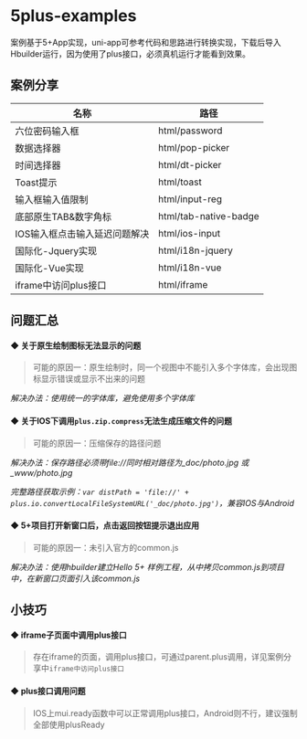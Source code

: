 # 5plus-examples
案例基于5+App实现，uni-app可参考代码和思路进行转换实现，下载后导入Hbuilder运行，因为使用了plus接口，必须真机运行才能看到效果。

## 案例分享

名称 | 路径
------------ | -------------
六位密码输入框 | html/password
数据选择器 | html/pop-picker
时间选择器 | html/dt-picker
Toast提示 | html/toast
输入框输入值限制 | html/input-reg
底部原生TAB&数字角标 | html/tab-native-badge
IOS输入框点击输入延迟问题解决 | html/ios-input
国际化-Jquery实现 | html/i18n-jquery
国际化-Vue实现 | html/i18n-vue
iframe中访问plus接口 | html/iframe

## 问题汇总
#### ◆ 关于原生绘制图标无法显示的问题

> 可能的原因一：原生绘制时，同一个视图中不能引入多个字体库，会出现图标显示错误或显示不出来的问题

_解决办法：使用统一的字体库，避免使用多个字体库_

#### ◆ 关于IOS下调用`plus.zip.compress`无法生成压缩文件的问题

> 可能的原因一：压缩保存的路径问题

_解决办法：保存路径必须带file://同时相对路径为_doc/photo.jpg 或 \_www/photo.jpg_

_完整路径获取示例：`var distPath = 'file://' + plus.io.convertLocalFileSystemURL('_doc/photo.jpg')`，兼容IOS与Android_

#### ◆ 5+项目打开新窗口后，点击返回按钮提示退出应用

> 可能的原因一：未引入官方的common.js

_解决办法：使用hbuilder建立Hello 5+ 样例工程，从中拷贝common.js到项目中，在新窗口页面引入该common.js_



## 小技巧
#### ◆ iframe子页面中调用plus接口

> 存在iframe的页面，调用plus接口，可通过parent.plus调用，详见案例分享中`iframe中访问plus接口`

#### ◆ plus接口调用问题

> IOS上mui.ready函数中可以正常调用plus接口，Android则不行，建议强制全部使用plusReady